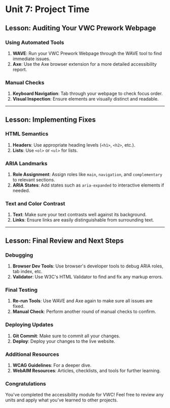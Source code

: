 # Unit 7: Project Time

## Lesson: Auditing Your VWC Prework Webpage

### Using Automated Tools

1. **WAVE**: Run your VWC Prework Webpage through the WAVE tool to find immediate issues.
2. **Axe**: Use the Axe browser extension for a more detailed accessibility report.

### Manual Checks

1. **Keyboard Navigation**: Tab through your webpage to check focus order.
2. **Visual Inspection**: Ensure elements are visually distinct and readable.

---

## Lesson: Implementing Fixes

### HTML Semantics

1. **Headers**: Use appropriate heading levels (`<h1>`, `<h2>`, etc.).
2. **Lists**: Use `<ol>` or `<ul>` for lists.

### ARIA Landmarks

1. **Role Assignment**: Assign roles like `main`, `navigation`, and `complementary` to relevant sections.
2. **ARIA States**: Add states such as `aria-expanded` to interactive elements if needed.

### Text and Color Contrast

1. **Text**: Make sure your text contrasts well against its background.
2. **Links**: Ensure links are easily distinguishable from surrounding text.

---

## Lesson: Final Review and Next Steps

### Debugging

1. **Browser Dev Tools**: Use browser's developer tools to debug ARIA roles, tab index, etc.
2. **Validator**: Use W3C's HTML Validator to find and fix any markup errors.

### Final Testing

1. **Re-run Tools**: Use WAVE and Axe again to make sure all issues are fixed.
2. **Manual Check**: Perform another round of manual checks to confirm.

### Deploying Updates

1. **Git Commit**: Make sure to commit all your changes.
2. **Deploy**: Deploy your changes to the live website.

### Additional Resources

1. **WCAG Guidelines**: For a deeper dive.
2. **WebAIM Resources**: Articles, checklists, and tools for further learning.

### Congratulations

You've completed the accessibility module for VWC! Feel free to review any units and apply what you've learned to other projects.
